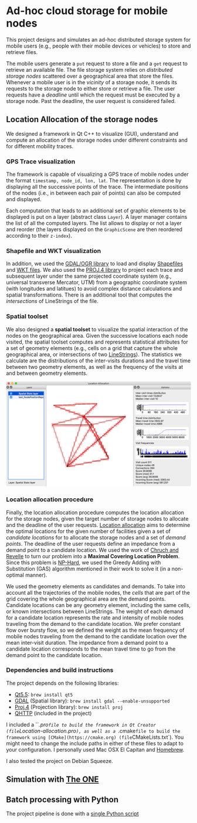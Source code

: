 # Ad-hoc cloud storage for mobile nodes

This project designs and simulates an ad-hoc distributed storage system for mobile users (e.g., people with their mobile devices or vehicles) to store and retrieve files.

The mobile users generate a `put` request to store a file and a `get` request to retrieve an available file. The file storage system relies on *distributed storage nodes* scattered over a geographical area that store the files. Whenever a mobile user is in the *vicinity* of a storage node, it sends its requests to the storage node to either store or retrieve a file. The user requests have a *deadline* until which the request must be executed by a storage node. Past the deadline, the user request is considered failed.

## Location Allocation of the storage nodes

We designed a framework in Qt C++ to visualize (GUI), understand and compute an allocation of the storage nodes under different constraints and for different mobility traces.

### GPS Trace visualization

The framework is capable of visualizing a GPS trace of mobile nodes under the format `timestamp, node_id, lon, lat`. The representation is done by displaying all the successive points of the trace. The intermediate positions of the nodes (i.e., in between each pair of points) can also be computed and displayed.

Each computation that leads to an additional set of graphic elements to be displayed is put on a layer (abstract class `Layer`). A layer manager contains the list of all the computed layers. The list allows to display or not a layer and reorder (the layers displayed on the `GraphicScene` are then reordered according to their `z-index`).

### Shapefile and WKT visualization

In addition, we used the [GDAL/OGR library](http://www.gdal.org/ogr_apitut.html) to load and display [Shapefiles](https://en.wikipedia.org/wiki/Shapefile) and [WKT files](https://en.wikipedia.org/wiki/Well-known_text). We also used the [PROJ.4 library](https://en.wikipedia.org/wiki/PROJ.4) to project each trace and subsequent layer under the same projected coordinate system (e.g., universal transverse Mercator, UTM) from a geographic coordinate system (with longitudes and latitues) to avoid complex distance calculations and spatial transformations. There is an additional tool that computes the *intersections* of LineStrings of the file.

### Spatial toolset

We also designed a **spatial toolset** to visualize the spatial interaction of the nodes on the geographical area. Given the successive locations each node visited, the spatial toolset computes and represents statistical attributes for a set of geometry elements (e.g., cells on a grid that capture the whole geographical area, or intersections of two [LineStrings](https://msdn.microsoft.com/en-us/library/bb895372.aspx)). The statistics we calculate are the distributions of the inter-visits durations and the travel time between two geometry elements, as well as the frequency of the visits at and between geometry elements.

![Spatial toolset preview](img/spatial-toolset.png)

### Location allocation procedure

Finally, the location allocation procedure computes the location allocation for the storage nodes, given the target number of storage nodes to allocate and the deadline of the user requests. [Location allocation](https://en.wikipedia.org/wiki/Location-allocation) aims to determine the optimal locations for the given number of facilities given a set of *candidate locations* for to allocate the storage nodes and a set of *demand points*. The deadline of the user requests define an impedance from a demand point to a candidate location. We used the work of [Chruch and Revelle](references/MCLP.pdf) to turn our problem into a **Maximal Covering Location Problem**. Since this problem is [NP-Hard](references/MCLP-NP-hard.pdf), we used the Greedy Adding with Substitution (GAS) algorithm mentioned in their work to solve it (in a non-optimal manner).

We used the geometry elements as candidates and demands. To take into account all the trajectories of the mobile nodes, the *cells* that are part of the grid covering the whole geographical area are the demand points. Candidate locations can be any geometry element, including the same cells, or known intersections between LineStrings. The weight of each demand for a candidate location represents the rate and intensity of mobile nodes traveling from the demand to the candidate location. We prefer constant flow over bursty flow, so we defined the weight as the mean frequency of mobile nodes traveling from the demand to the candidate location over the mean inter-visit duration. The impedance from a demand point to a candidate location corresponds to the mean travel time to go from the demand point to the candidate location.

### Dependencies and build instructions

The project depends on the following libraries:

 - [Qt5.5](http://www.qt.io/qt5-5/): `brew install qt5`
 - [GDAL](http://www.gdal.org) (Spatial library): `brew install gdal --enable-unsupported`
 - [Proj.4](https://github.com/OSGeo/proj.4) (Projection library): `brew install proj`
 - [QHTTP](https://github.com/azadkuh/qhttp) (included in the project)

I included a ``*.pro` file to build the framework in Qt Creator (file `Location-allocation.pro`), as well as a `*.cmake` file to build the framework using [CMake](https://cmake.org) (file `CMakeLists.txt`). You might need to change the include paths in either of these files to adapt to your configuration. I personally used Mac OSX El Capitan and [Homebrew](http://brew.sh).

I also tested the project on Debian Squeeze.

## Simulation with [The ONE](http://akeranen.github.io/the-one/)

## Batch processing with Python

The project pipeline is done with a [single Python script](scripts/projectPipeline.py)